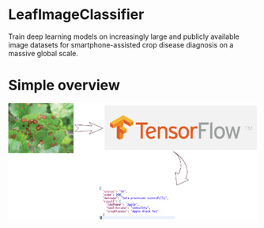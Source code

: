 # LeafImageClassifier
Train deep learning models on increasingly large and publicly available image datasets for smartphone-assisted crop disease diagnosis on a massive global scale.
# Simple overview
![Simple overview](https://raw.githubusercontent.com/vivekaditya/WebService/master/LIC.png)
